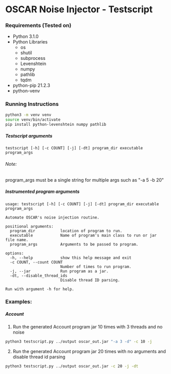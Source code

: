 # OSCAR Noise Injector - Testscript

### Requirements (Tested on)

- Python 3.1.0
- Python Libraries
  - os
  - shutil
  - subprocess
  - Levenshtein 
  - numpy 
  - pathlib
  - tqdm 
- python-pip 21.2.3
- python-venv

### Running Instructions

```sh
python3 -m venv venv
source venv/bin/activate
pip install python-levenshtein numpy pathlib

```

##### Testscript arguments

```
testscript [-h] [-c COUNT] [-j] [-dt] program_dir executable program_args
```

###### Note:

program_args must be a single string for multiple args such as "-a 5 -b 20"

##### Instrumented program arguments

```
usage: testscript [-h] [-c COUNT] [-j] [-dt] program_dir executable program_args

Automate OSCAR's noise injection routine.

positional arguments:
  program_dir           location of program to run.
  executable            Name of program's main class to run or jar file name.
  program_args          Arguments to be passed to program.

options:
  -h, --help            show this help message and exit
  -c COUNT, --count COUNT
                        Number of times to run program.
  -j, --jar             Run program as a jar.
  -dt, --disable_thread_ids
                        Disable thread ID parsing.

Run with argument -h for help.
```

### Examples:

##### Account

1. Run the generated Account program jar 10 times with 3 threads and no noise

```sh
python3 testscript.py ../output oscar_out.jar "-a 3 -d" -c 10 -j
```

2. Run the generated Account program jar 20 times with no arguments and disable thread id parsing

```sh
python3 testscript.py ../output oscar_out.jar -c 20 -j -dt
```
